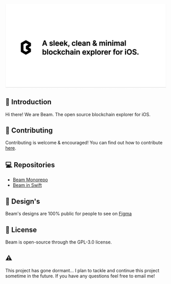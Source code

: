 <div align="center">
    <img alt="banner for beam" src="./banner.png">
</div>

## 🙋‍ Introduction

Hi there! We are Beam. The open source blockchain explorer for iOS.

## 🌈 Contributing

Contributing is welcome & encouraged! You can find out how to contribute [here](https://github.com/joinbeam/beam/blob/main/CONTRIBUTING.md).

## 💻 Repositories
- [Beam Monorepo](https://github.com/joinbeam/beam)
- [Beam in Swift](https://github.com/joinbeam/mobile)

## 🎨 Design's

Beam's designs are 100% public for people to see on [Figma](https://www.figma.com/file/Fg4dD1yrJKmAh8i8Qd9Lum/Beam?node-id=0%3A1)
## 📝 License

Beam is open-source through the GPL-3.0 license.

## ⚠️

This project has gone dormant... I plan to tackle and continue this project sometime in the future. If you have any questions feel free to email me!
